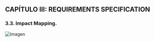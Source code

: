 ## CAPÍTULO III: REQUIREMENTS  SPECIFICATION 

### 3.3. Impact Mapping.

![Imagen](https://drive.google.com/uc?id=1Py0nBOV7VKIncu4l0rksMsxcDK0Tt5dZ)
